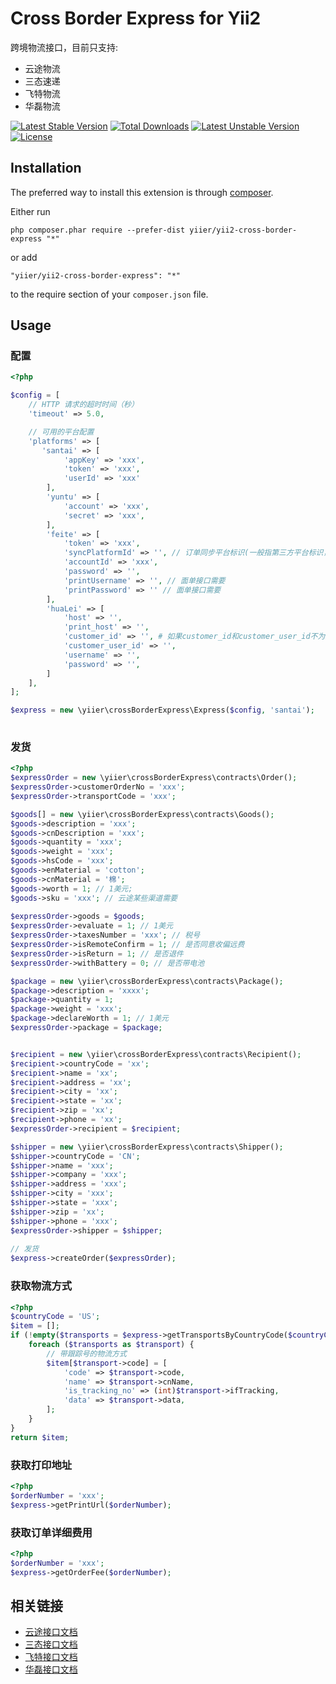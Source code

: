 Cross Border Express for Yii2
================
跨境物流接口，目前只支持:

- 云途物流
- 三态速递
- 飞特物流
- 华磊物流

[![Latest Stable Version](https://poser.pugx.org/yiier/yii2-cross-border-express/v/stable)](https://packagist.org/packages/yiier/yii2-cross-border-express) 
[![Total Downloads](https://poser.pugx.org/yiier/yii2-cross-border-express/downloads)](https://packagist.org/packages/yiier/yii2-cross-border-express) 
[![Latest Unstable Version](https://poser.pugx.org/yiier/yii2-cross-border-express/v/unstable)](https://packagist.org/packages/yiier/yii2-cross-border-express) 
[![License](https://poser.pugx.org/yiier/yii2-cross-border-express/license)](https://packagist.org/packages/yiier/yii2-cross-border-express)


Installation
------------

The preferred way to install this extension is through [composer](http://getcomposer.org/download/).

Either run

```
php composer.phar require --prefer-dist yiier/yii2-cross-border-express "*"
```

or add

```
"yiier/yii2-cross-border-express": "*"
```

to the require section of your `composer.json` file.


Usage
-----


### 配置

```php
<?php

$config = [
    // HTTP 请求的超时时间（秒）
    'timeout' => 5.0,

    // 可用的平台配置
    'platforms' => [
       'santai' => [
            'appKey' => 'xxx',
            'token' => 'xxx',
            'userId' => 'xxx'
        ],
        'yuntu' => [
            'account' => 'xxx',
            'secret' => 'xxx',
        ],
        'feite' => [
            'token' => 'xxx',
            'syncPlatformId' => '', // 订单同步平台标识(一般指第三方平台标识，格式类似：scb.logistics.flyt)
            'accountId' => 'xxx',
            'password' => '',
            'printUsername' => '', // 面单接口需要
            'printPassword' => '' // 面单接口需要
        ],
        'huaLei' => [
            'host' => '',
            'print_host' => '',
            'customer_id' => '', # 如果customer_id和customer_user_id不为空可不填username及password
            'customer_user_id' => '',
            'username' => '',
            'password' => '',
        ]
    ],
];

$express = new \yiier\crossBorderExpress\Express($config, 'santai');
    
```


### 发货

```php
<?php
$expressOrder = new \yiier\crossBorderExpress\contracts\Order();
$expressOrder->customerOrderNo = 'xxx';
$expressOrder->transportCode = 'xxx';

$goods[] = new \yiier\crossBorderExpress\contracts\Goods();
$goods->description = 'xxx';
$goods->cnDescription = 'xxx';
$goods->quantity = 'xxx';
$goods->weight = 'xxx';
$goods->hsCode = 'xxx';
$goods->enMaterial = 'cotton';
$goods->cnMaterial = '棉';
$goods->worth = 1; // 1美元;
$goods->sku = 'xxx'; // 云途某些渠道需要
        
$expressOrder->goods = $goods;
$expressOrder->evaluate = 1; // 1美元
$expressOrder->taxesNumber = 'xxx'; // 税号
$expressOrder->isRemoteConfirm = 1; // 是否同意收偏远费
$expressOrder->isReturn = 1; // 是否退件
$expressOrder->withBattery = 0; // 是否带电池

$package = new \yiier\crossBorderExpress\contracts\Package();
$package->description = 'xxxx';
$package->quantity = 1;
$package->weight = 'xxx';
$package->declareWorth = 1; // 1美元
$expressOrder->package = $package;


$recipient = new \yiier\crossBorderExpress\contracts\Recipient();
$recipient->countryCode = 'xx';
$recipient->name = 'xx';
$recipient->address = 'xx';
$recipient->city = 'xx';
$recipient->state = 'xx';
$recipient->zip = 'xx';
$recipient->phone = 'xx';
$expressOrder->recipient = $recipient;

$shipper = new \yiier\crossBorderExpress\contracts\Shipper();
$shipper->countryCode = 'CN';
$shipper->name = 'xxx';
$shipper->company = 'xxx';
$shipper->address = 'xxx';
$shipper->city = 'xxx';
$shipper->state = 'xxx';
$shipper->zip = 'xx';
$shipper->phone = 'xxx';
$expressOrder->shipper = $shipper;
    
// 发货
$express->createOrder($expressOrder);
```


### 获取物流方式

```php
<?php
$countryCode = 'US';
$item = [];
if (!empty($transports = $express->getTransportsByCountryCode($countryCode))) {
    foreach ($transports as $transport) {
        // 带跟踪号的物流方式
        $item[$transport->code] = [
            'code' => $transport->code,
            'name' => $transport->cnName,
            'is_tracking_no' => (int)$transport->ifTracking,
            'data' => $transport->data,
        ];
    }
}
return $item;
```


### 获取打印地址

```php
<?php
$orderNumber = 'xxx';
$express->getPrintUrl($orderNumber);
```

### 获取订单详细费用

```php
<?php
$orderNumber = 'xxx';
$express->getOrderFee($orderNumber);
```

## 相关链接

- [云途接口文档](https://docs.qq.com/pdf/DV3p6TkZwWVFWQlFh)
- [三态接口文档](http://www.sfcservice.com/api-doc)
- [飞特接口文档](https://docs.qq.com/doc/DV1lrcURDTHNhRkR3)
- [华磊接口文档](http://www.sz56t.com:8090/pages/viewpage.action?pageId=3473454)
